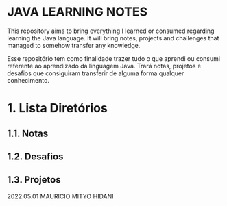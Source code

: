 # JAVA LEARNING NOTES
This repository aims to bring everything I learned or consumed regarding learning the Java language. It will bring notes, projects and challenges that managed to somehow transfer any knowledge.

Esse repositório tem como finalidade trazer tudo o que aprendi ou consumi referente ao aprendizado da linguagem Java. Trará notas, projetos e desafios que consiguiram transferir de alguma forma qualquer conhecimento.

# 1. Lista Diretórios
## 1.1. Notas
## 1.2. Desafios
## 1.3. Projetos

2022.05.01 MAURICIO MITYO HIDANI
